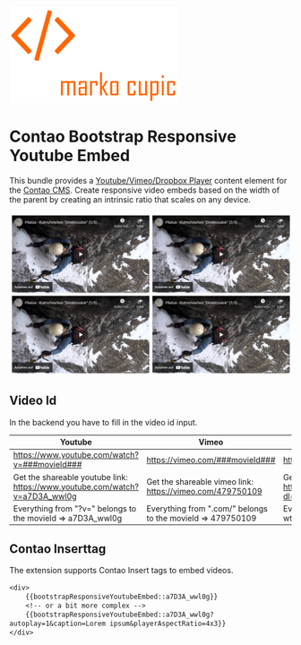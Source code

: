 ![Logo](https://github.com/markocupic/markocupic/blob/main/logo.png)

# Contao Bootstrap Responsive Youtube Embed
This bundle provides a [Youtube/Vimeo/Dropbox Player](https://getbootstrap.com/docs/5.2/helpers/ratio/#example) content element for the [Contao CMS](https://contao.org/).
Create responsive video embeds based on the width of the parent by creating an intrinsic ratio that scales on any device.

![Frontend](docs/images/frontend.png)

## Video Id
In the backend you have to fill in the video id input.

| Youtube                                                                     | Vimeo                                                       | Dropbox                                                                                           |
|-----------------------------------------------------------------------------|-------------------------------------------------------------|---------------------------------------------------------------------------------------------------|
| https://www.youtube.com/watch?v=###movieId###                               | https://vimeo.com/###movieId###                             | https://dl.dropboxusercontent.com/s/###movieId###                                                 |
| Get the shareable youtube link: https://www.youtube.com/watch?v=a7D3A_wwl0g | Get the shareable vimeo link: https://vimeo.com/479750109   | Get the shareabe dropbox link: https://dl.dropboxusercontent.com/s/wtx6x44y61wsxj/sample.mp4?dl=0 |
| Everything from "?v=" belongs to the movieId => a7D3A_wwl0g                | Everything from ".com/" belongs to the movieId => 479750109 | Everything from ".com/s/" belongs to the movieId => wtx6x44y61wsxj/sample.mp4?dl=0                |

## Contao Inserttag

The extension supports Contao Insert tags to embed videos.

```
<div>
    {{bootstrapResponsiveYoutubeEmbed::a7D3A_wwl0g}}
    <!-- or a bit more complex -->
    {{bootstrapResponsiveYoutubeEmbed::a7D3A_wwl0g?autoplay=1&caption=Lorem ipsum&playerAspectRatio=4x3}}
</div>

```
